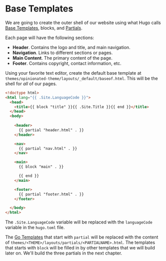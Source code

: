 # Base Templates

We are going to create the outer shell of our website using what Hugo calls [Base Templates][hugo-base-templates],
blocks, and [Partials][hugo-partials].

Each page will have the following sections:

- __Header__. Contains the logo and title, and main navigation.
- __Navigation__. Links to different sections or pages.
- __Main Content__. The primary content of the page.
- __Footer__. Contains copyright, contact information, etc.

Using your favorite text editor, create the default base template at
`themes/opinionated-theme/layouts/_default/baseof.html`. This will be the shell for _all_ of our pages.

```html
<!doctype html>
<html lang="{{ .Site.LanguageCode }}">
  <head>
    <title>{{ block "title" }}{{ .Site.Title }}{{ end }}</title>
  </head>
  <body>
    
    <header>
      {{ partial "header.html" . }}
    </header>

    <nav>
      {{ partial "nav.html" . }}
    </nav>

    <main>
      {{ block "main" . }}

      {{ end }}
    </main>

    <footer>
      {{ partial "footer.html" . }}
    </footer>

  </body>
</html>
```

The `.Site.LanguageCode` variable will be replaced with the `languageCode` variable in the `hugo.toml` file.

The [Go Templates][go-template] that start with `partial` will be replaced with the content of
`themes/<THEME>/layouts/partials/<PARTIALNAME>.html`. The templates that starts with `block` will be filled in by other
templates that we will build later on. We'll build the three partials in the next chapter.

<!-- ref links -->
[go-template]: https://pkg.go.dev/text/template "Go Template"
[hugo-base-templates]: https://gohugo.io/templates/base/ "Hugo Base templates"
[hugo-partials]: https://gohugo.io/templates/partials/ "Hugo Partial templates"
